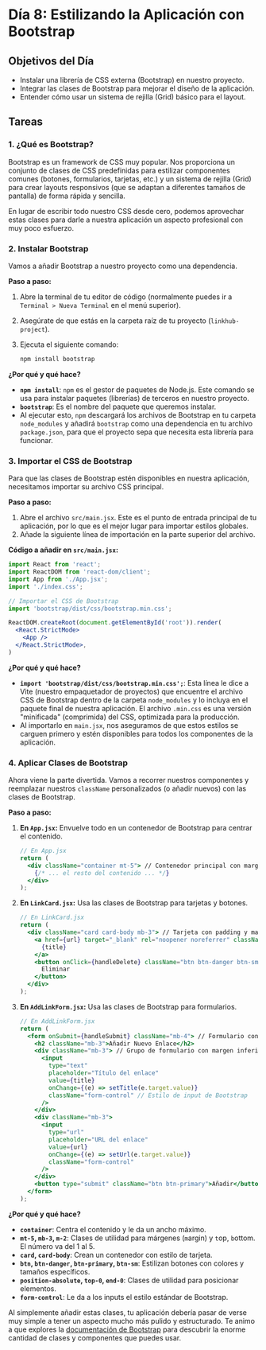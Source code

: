 # Día 8: Estilizando la Aplicación con Bootstrap

## Objetivos del Día

-   Instalar una librería de CSS externa (Bootstrap) en nuestro proyecto.
-   Integrar las clases de Bootstrap para mejorar el diseño de la aplicación.
-   Entender cómo usar un sistema de rejilla (Grid) básico para el layout.

## Tareas

### 1. ¿Qué es Bootstrap?

Bootstrap es un framework de CSS muy popular. Nos proporciona un conjunto de clases de CSS predefinidas para estilizar componentes comunes (botones, formularios, tarjetas, etc.) y un sistema de rejilla (Grid) para crear layouts responsivos (que se adaptan a diferentes tamaños de pantalla) de forma rápida y sencilla.

En lugar de escribir todo nuestro CSS desde cero, podemos aprovechar estas clases para darle a nuestra aplicación un aspecto profesional con muy poco esfuerzo.

### 2. Instalar Bootstrap

Vamos a añadir Bootstrap a nuestro proyecto como una dependencia.

**Paso a paso:**

1.  Abre la terminal de tu editor de código (normalmente puedes ir a `Terminal > Nueva Terminal` en el menú superior).
2.  Asegúrate de que estás en la carpeta raíz de tu proyecto (`linkhub-project`).
3.  Ejecuta el siguiente comando:

    ```bash
    npm install bootstrap
    ```

**¿Por qué y qué hace?**

*   **`npm install`**: `npm` es el gestor de paquetes de Node.js. Este comando se usa para instalar paquetes (librerías) de terceros en nuestro proyecto.
*   **`bootstrap`**: Es el nombre del paquete que queremos instalar.
*   Al ejecutar esto, `npm` descargará los archivos de Bootstrap en tu carpeta `node_modules` y añadirá `bootstrap` como una dependencia en tu archivo `package.json`, para que el proyecto sepa que necesita esta librería para funcionar.

### 3. Importar el CSS de Bootstrap

Para que las clases de Bootstrap estén disponibles en nuestra aplicación, necesitamos importar su archivo CSS principal.

**Paso a paso:**

1.  Abre el archivo `src/main.jsx`. Este es el punto de entrada principal de tu aplicación, por lo que es el mejor lugar para importar estilos globales.
2.  Añade la siguiente línea de importación en la parte superior del archivo.

**Código a añadir en `src/main.jsx`:**

```jsx
import React from 'react';
import ReactDOM from 'react-dom/client';
import App from './App.jsx';
import './index.css';

// Importar el CSS de Bootstrap
import 'bootstrap/dist/css/bootstrap.min.css';

ReactDOM.createRoot(document.getElementById('root')).render(
  <React.StrictMode>
    <App />
  </React.StrictMode>,
)
```

**¿Por qué y qué hace?**

*   **`import 'bootstrap/dist/css/bootstrap.min.css';`**: Esta línea le dice a Vite (nuestro empaquetador de proyectos) que encuentre el archivo CSS de Bootstrap dentro de la carpeta `node_modules` y lo incluya en el paquete final de nuestra aplicación. El archivo `.min.css` es una versión "minificada" (comprimida) del CSS, optimizada para la producción.
*   Al importarlo en `main.jsx`, nos aseguramos de que estos estilos se carguen primero y estén disponibles para todos los componentes de la aplicación.

### 4. Aplicar Clases de Bootstrap

Ahora viene la parte divertida. Vamos a recorrer nuestros componentes y reemplazar nuestros `className` personalizados (o añadir nuevos) con las clases de Bootstrap.

**Paso a paso:**

1.  **En `App.jsx`:** Envuelve todo en un contenedor de Bootstrap para centrar el contenido.

    ```jsx
    // En App.jsx
    return (
      <div className="container mt-5"> // Contenedor principal con margen superior
        {/* ... el resto del contenido ... */}
      </div>
    );
    ```

2.  **En `LinkCard.jsx`:** Usa las clases de Bootstrap para tarjetas y botones.

    ```jsx
    // En LinkCard.jsx
    return (
      <div className="card card-body mb-3"> // Tarjeta con padding y margen inferior
        <a href={url} target="_blank" rel="noopener noreferrer" className="d-block"> // Enlace como bloque
          {title}
        </a>
        <button onClick={handleDelete} className="btn btn-danger btn-sm position-absolute top-0 end-0 m-2"> // Botón rojo, pequeño y posicionado
          Eliminar
        </button>
      </div>
    );
    ```

3.  **En `AddLinkForm.jsx`:** Usa las clases de Bootstrap para formularios.

    ```jsx
    // En AddLinkForm.jsx
    return (
      <form onSubmit={handleSubmit} className="mb-4"> // Formulario con margen inferior
        <h2 className="mb-3">Añadir Nuevo Enlace</h2>
        <div className="mb-3"> // Grupo de formulario con margen inferior
          <input
            type="text"
            placeholder="Título del enlace"
            value={title}
            onChange={(e) => setTitle(e.target.value)}
            className="form-control" // Estilo de input de Bootstrap
          />
        </div>
        <div className="mb-3">
          <input
            type="url"
            placeholder="URL del enlace"
            value={url}
            onChange={(e) => setUrl(e.target.value)}
            className="form-control"
          />
        </div>
        <button type="submit" className="btn btn-primary">Añadir</button> // Botón azul primario
      </form>
    );
    ```

**¿Por qué y qué hace?**

*   **`container`**: Centra el contenido y le da un ancho máximo.
*   **`mt-5`, `mb-3`, `m-2`**: Clases de utilidad para márgenes (`m`argin) y `t`op, `b`ottom. El número va del 1 al 5.
*   **`card`, `card-body`**: Crean un contenedor con estilo de tarjeta.
*   **`btn`, `btn-danger`, `btn-primary`, `btn-sm`**: Estilizan botones con colores y tamaños específicos.
*   **`position-absolute`, `top-0`, `end-0`**: Clases de utilidad para posicionar elementos.
*   **`form-control`**: Le da a los inputs el estilo estándar de Bootstrap.

Al simplemente añadir estas clases, tu aplicación debería pasar de verse muy simple a tener un aspecto mucho más pulido y estructurado. Te animo a que explores la [documentación de Bootstrap](https://getbootstrap.com/docs/5.3/getting-started/introduction/) para descubrir la enorme cantidad de clases y componentes que puedes usar.

